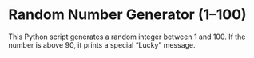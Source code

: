 # Random Number Generator (1–100)

This Python script generates a random integer between 1 and 100. If the number is above 90, it prints a special “Lucky” message.


